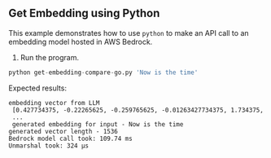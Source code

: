 ## Get Embedding using Python
This example demonstrates how to use `python` to make an API call to an embedding model hosted in AWS Bedrock.

1. Run the program.
```python
python get-embedding-compare-go.py 'Now is the time'
```

Expected results:

```
embedding vector from LLM
 [0.427734375, -0.22265625, -0.259765625, -0.01263427734375, 1.734375, 
 ...
 generated embedding for input - Now is the time
generated vector length - 1536
Bedrock model call took: 109.74 ms
Unmarshal took: 324 µs
```
